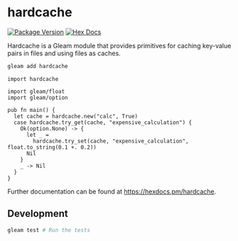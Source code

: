 # hardcache

[![Package Version](https://img.shields.io/hexpm/v/hardcache)](https://hex.pm/packages/hardcache)
[![Hex Docs](https://img.shields.io/badge/hex-docs-ffaff3)](https://hexdocs.pm/hardcache/)

Hardcache is a Gleam module that provides primitives for caching key-value pairs in files and using files as caches.

```sh
gleam add hardcache
```

```gleam
import hardcache

import gleam/float
import gleam/option

pub fn main() {
  let cache = hardcache.new("calc", True)
  case hardcache.try_get(cache, "expensive_calculation") {
    Ok(option.None) -> {
      let _ =
        hardcache.try_set(cache, "expensive_calculation", float.to_string(0.1 +. 0.2))
      Nil
    }
    _ -> Nil
  }
}
```

Further documentation can be found at <https://hexdocs.pm/hardcache>.

## Development

```sh
gleam test # Run the tests
```
